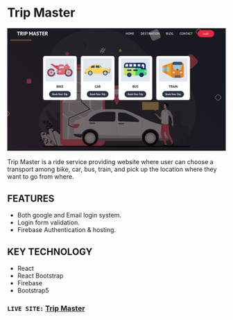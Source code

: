 # Trip Master

![Trip Master](https://raw.githubusercontent.com/mekaiser/trip-master-auth/main/src/images/trip-master.png)

Trip Master is a ride service providing website where user can choose a transport among bike, car, bus, train, and pick up the location where they want to go from where.

## FEATURES

- Both google and Email login system.
- Login form validation.
- Firebase Authentication & hosting.

## KEY TECHNOLOGY

- React
- React Bootstrap
- Firebase
- Bootstrap5

### `LIVE SITE:` [Trip Master](https://trip-master-2021.web.app/)
